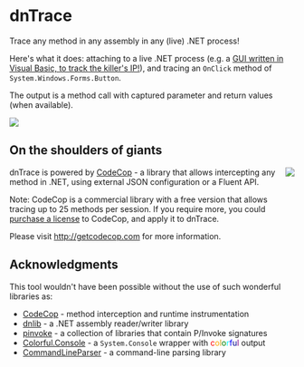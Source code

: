 # dnTrace
Trace any method in any assembly in any (live) .NET process!

Here's what it does: attaching to a live .NET process (e.g. a [GUI written in Visual Basic, to track the killer's IP!](https://www.youtube.com/watch?v=hkDD03yeLnU)), and tracing an `OnClick` method of `System.Windows.Forms.Button`.

The output is a method call with captured parameter and return values (when available).

![](https://i.imgur.com/wVFSmK9.gif)

## On the shoulders of giants

<img src="http://getcodecop.com/content/img/photo.png" align="right" />dnTrace is powered by [CodeCop](http://getcodecop.com/) - a library that allows intercepting any method in .NET, using external JSON configuration or a Fluent API.

Note: CodeCop is a commercial library with a free version that allows tracing up to 25 methods per session. If you require more, you could [purchase a license](http://getcodecop.com/#pricing) to CodeCop, and apply it to dnTrace.

Please visit http://getcodecop.com for more information.

## Acknowledgments

This tool wouldn't have been possible without the use of such wonderful libraries as:

* [CodeCop](http://getcodecop.com/) - method interception and runtime instrumentation
* [dnlib](https://github.com/0xd4d/dnlib) - a .NET assembly reader/writer library
* [pinvoke](https://github.com/AArnott/pinvoke) - a collection of libraries that contain P/Invoke signatures
* [Colorful.Console](http://colorfulconsole.com/) - a `System.Console` wrapper with <font color="red">c</font><font color="orange">o</font><font color="cantaloupe">l</font><font color="green">o</font><font color="cyan">r</font><font color="blue">f</font><font color="darkblue">u</font><font color="purple">l</font> output
* [CommandLineParser](https://github.com/gsscoder/commandline) - a command-line parsing library
